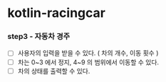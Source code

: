 # kotlin-racingcar


### step3 - 자동차 경주
* [ ] 사용자의 입력을 받을 수 있다. ( 차의 개수, 이동 횟수 )
* [ ] 차는 0~3 에서 정지, 4~9 의 범위에서 이동할 수 있다.
* [ ] 차의 상태를 출력할 수 있다.